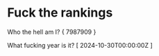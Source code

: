 # Fuck the rankings

Who the hell am I?
{ 7987909 }

What fucking year is it?
[ 2024-10-30T00:00:00Z ]
